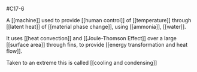 #C17-6 

A [[machine]] used to provide [[human control]] of [[temperature]] through [[latent heat]] of [[material phase change]], using [[ammonia]], [[water]].

It uses [[heat convection]] and [[Joule-Thomson Effect]] over a large [[surface area]] through fins, to provide [[energy transformation and heat flow]].

Taken to an extreme this is called [[cooling and condensing]]